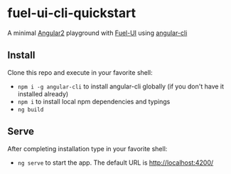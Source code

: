 # fuel-ui-cli-quickstart
A minimal [Angular2](https://angular.io/) playground with [Fuel-UI](https://github.com/FuelInteractive/fuel-ui) using [angular-cli](https://github.com/angular/angular-cli)

## Install

Clone this repo and execute in your favorite shell:

* `npm i -g angular-cli` to install angular-cli globally (if you don't have it installed already)
* `npm i` to install local npm dependencies and typings
* `ng build`

## Serve

After completing installation type in your favorite shell:

* `ng serve` to start the app. The default URL is [http://localhost:4200/](http://localhost:4200/)
